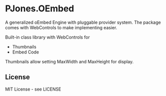 PJones.OEmbed
================

A generalized oEmbed Engine with pluggable provider system.  The package comes 
with WebControls to make implementing easier.

Built-in class library with WebControls for
* Thumbnails
* Embed Code
 
Thumbnails allow setting MaxWidth and MaxHeight for display.

License
-------
MIT License - see LICENSE
